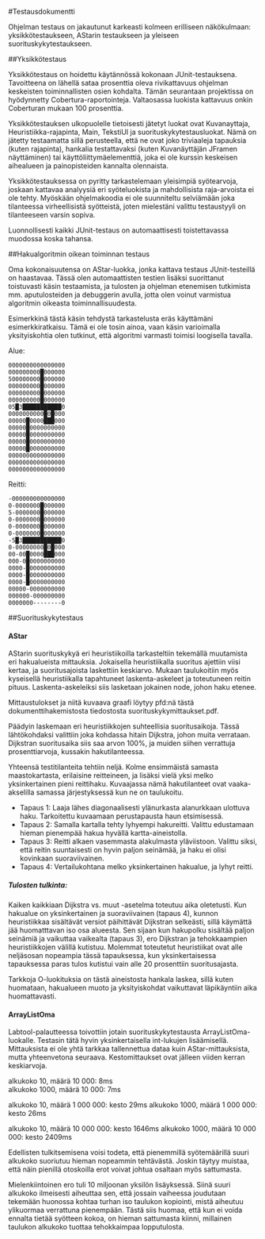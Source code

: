 #Testausdokumentti

Ohjelman testaus on jakautunut karkeasti kolmeen erilliseen näkökulmaan: yksikkötestaukseen, AStarin testaukseen ja yleiseen suorituskykytestaukseen.

##Yksikkötestaus

Yksikkötestaus on hoidettu käytännössä kokonaan JUnit-testauksena. Tavoitteena on lähellä sataa prosenttia oleva rivikattavuus ohjelman keskeisten toiminnallisten osien kohdalta. Tämän seurantaan projektissa on hyödynnetty Cobertura-raportointeja. Valtaosassa luokista kattavuus onkin Coberturan mukaan 100 prosenttia.

Yksikkötestauksen ulkopuolelle tietoisesti jätetyt luokat ovat Kuvanayttaja, Heuristiikka-rajapinta, Main, TekstiUI ja suorituskykytestausluokat. Nämä on jätetty testaamatta sillä perusteella, että ne ovat joko triviaaleja tapauksia (kuten rajapinta), hankalia testattavaksi (kuten Kuvanäyttäjän JFramen näyttäminen) tai käyttöliittymäelementtiä, joka ei ole kurssin keskeisen aihealueen ja painopisteiden kannalta olennaista.

Yksikkötestauksessa on pyritty tarkastelemaan yleisimpiä syötearvoja, joskaan kattavaa analyysiä eri syöteluokista ja mahdollisista raja-arvoista ei ole tehty. Myöskään ohjelmakoodia ei ole suunniteltu selviämään joka tilanteessa virheellisistä syötteistä, joten mielestäni valittu testaustyyli on tilanteeseen varsin sopiva.

Luonnollisesti kaikki JUnit-testaus on automaattisesti toistettavassa muodossa koska tahansa.

##Hakualgoritmin oikean toiminnan testaus

Oma kokonaisuutensa on AStar-luokka, jonka kattava testaus JUnit-testeillä on haastavaa. Tässä olen automaattisten testien lisäksi suorittanut toistuvasti käsin testaamista, ja tulosten ja ohjelman etenemisen tutkimista mm. aputulosteiden ja debuggerin avulla, jotta olen voinut varmistua algoritmin oikeasta toiminnallisuudesta.

Esimerkkinä tästä käsin tehdystä tarkastelusta eräs käyttämäni esimerkkiratkaisu. Tämä ei ole tosin ainoa, vaan käsin varioimalla yksityiskohtia olen tutkinut, että algoritmi varmasti toimisi loogisella tavalla.

Alue:

    0000000000000000
    000000000█000000
    500000000█000000
    000000000█000000
    000000000█000000
    000000000█000000
    05█3███████████0
    0000000000█0█000
    00000█0000███000
    00000█0000000000
    00000█0000000000
    00000█0000000000
    00000█0000000000
    0000000000000000
    0000000000000000
    0000000000000000

Reitti:

    -000000000000000
    0-0000000█000000
    5-0000000█000000
    0-0000000█000000
    0-0000000█000000
    0-0000000█000000
    -5█3███████████0
    0-00000000█0█000
    00-00█0000███000
    000-0█0000000000
    0000-█0000000000
    0000-█0000000000
    0000-█0000000000
    00000-0000000000
    000000-000000000
    0000000--------0


##Suorituskykytestaus

#### AStar

AStarin suorituskykyä eri heuristiikoilla tarkasteltiin tekemällä muutamista eri hakualueista mittauksia. Jokaisella heuristiikalla suoritus ajettiin viisi kertaa, ja suoritusajoista laskettiin keskiarvo. Mukaan taulukoitiin myös kyseisellä heuristiikalla tapahtuneet laskenta-askeleet ja toteutuneen reitin pituus. Laskenta-askeleiksi siis lasketaan jokainen node, johon haku etenee.

Mittaustulokset ja niitä kuvaava graafi löytyy pfd:nä tästä dokumenttihakemistosta tiedostosta suorituskykymittaukset.pdf.

Päädyin laskemaan eri heuristiikkojen suhteellisia suoritusaikoja. Tässä lähtökohdaksi valittiin joka kohdassa hitain Dijkstra, johon muita verrataan. Dijkstran suoritusaika siis saa arvon 100%, ja muiden siihen verrattuja prosenttiarvoja, kussakin hakutilanteessa. 

Yhteensä testitilanteita tehtiin neljä. Kolme ensimmäistä samasta maastokartasta, erilaisine reitteineen, ja lisäksi vielä yksi melko yksinkertainen pieni reittihaku. Kuvaajassa nämä hakutilanteet ovat vaaka-akselilla samassa järjestyksessä kun ne on taulukoitu.

* Tapaus 1: Laaja lähes diagonaalisesti ylänurkasta alanurkkaan ulottuva haku. Tarkoitettu kuvaamaan perustapausta haun etsimisessä.
* Tapaus 2: Samalla kartalla tehty lyhyempi hakureitti. Valittu edustamaan hieman pienempää hakua hyvällä kartta-aineistolla.
* Tapaus 3: Reitti alkaen vasemmasta alakulmasta yläviistoon. Valittu siksi, että reitin suuntaisesti on hyvin paljon seinämää, ja haku ei olisi kovinkaan suoraviivainen.
* Tapaus 4: Vertailukohtana melko yksinkertainen hakualue, ja lyhyt reitti.

##### Tulosten tulkinta:

Kaiken kaikkiaan Dijkstra vs. muut -asetelma toteutuu aika oletetusti. Kun hakualue on yksinkertainen ja suoraviivainen (tapaus 4), kunnon heuristiikkaa sisältävät versiot päihittävät Dijkstran selkeästi, sillä käymättä jää huomatttavan iso osa alueesta. Sen sijaan kun hakupolku sisältää paljon seinämiä ja vaikuttaa vaikealta (tapaus 3), ero Dijkstran ja tehokkaampien heuristiikkojen välillä kutistuu. Molemmat toteutetut heuristiikat ovat alle neljäsosan nopeampia tässä tapauksessa, kun yksinkertaisessa tapauksessa paras tulos kutistui vain alle 20 prosenttiin suoritusajasta.

Tarkkoja O-luokituksia on tästä aineistosta hankala laskea, sillä kuten huomataan, hakualueen muoto ja yksityiskohdat vaikuttavat läpikäyntiin aika huomattavasti.

#### ArrayListOma

Labtool-palautteessa toivottiin jotain suorituskykytestausta ArrayListOma-luokalle. Testasin tätä hyvin yksinkertaisella int-lukujen lisäämisellä. Mittauksista ei ole yhtä tarkkaa tallennettua dataa kuin AStar-mittauksista, mutta yhteenvetona seuraava. Kestomittaukset ovat jälleen viiden kerran keskiarvoja.

alkukoko 10, määrä 10 000:       8ms       
alkukoko 1000, määrä 10 000:     7ms

alkukoko 10, määrä 1 000 000:    kesto 29ms
alkukoko 1000, määrä 1 000 000:  kesto 26ms

alkukoko 10, määrä 10 000 000:   kesto 1646ms
alkukoko 1000, määrä 10 000 000: kesto 2409ms

Edellisten tulkitsemisena voisi todeta, että pienemmillä syötemäärillä suuri alkukoko suoriutuu hieman nopeammin tehtävästä. Joskin täytyy muistaa, että näin pienillä otoskoilla erot voivat johtua osaltaan myös sattumasta.

Mielenkiintoinen ero tuli 10 miljoonan yksilön lisäyksessä. Siinä suuri alkukoko ilmeisesti aiheuttaa sen, että jossain vaiheessa joudutaan tekemään huonossa kohtaa turhan iso taulukon kopiointi, mistä aiheutuu ylikuormaa verrattuna pienempään. Tästä siis huomaa, että kun ei voida ennalta tietää syötteen kokoa, on hieman sattumasta kiinni, millainen taulukon alkukoko tuottaa tehokkaimpaa lopputulosta.

